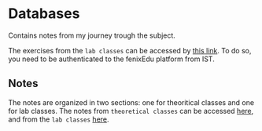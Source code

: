 # Databases
Contains notes from my journey trough the subject.

The exercises from the `lab classes` can be accessed by [this link](https://fenix.tecnico.ulisboa.pt/disciplinas/BD2/2022-2023/2-semestre/laboratorios). To do so, you need to be authenticated to the fenixEdu platform from IST.

## Notes

The notes are organized in two sections: one for theoritical classes and one for lab classes. The notes from `theoretical classes` can be accessed [here](https://fenix.tecnico.ulisboa.pt/disciplinas/BD2/2022-2023/2-semestre/teoricas), and from the `lab classes` [here](https://fenix.tecnico.ulisboa.pt/disciplinas/BD2/2022-2023/2-semestre/laboratorios).
